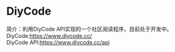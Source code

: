 # DiyCode
简介：利用DiyCode API实现的一个社区阅读程序，目前处于开发中。
DiyCode:https://www.diycode.cc/  
DiyCode API:https://www.diycode.cc/api
